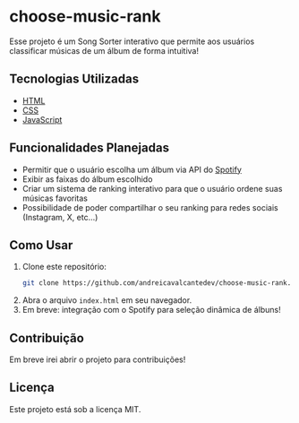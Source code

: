 # choose-music-rank

Esse projeto é um Song Sorter interativo que permite aos usuários classificar músicas de um álbum de forma intuitiva!

## Tecnologias Utilizadas

- [HTML](https://developer.mozilla.org/pt-BR/docs/Web/HTML)
- [CSS](https://developer.mozilla.org/pt-BR/docs/Web/CSS)
- [JavaScript](https://developer.mozilla.org/pt-BR/docs/Web/JavaScript)

## Funcionalidades Planejadas

- Permitir que o usuário escolha um álbum via API do [Spotify](https://developer.spotify.com/documentation/web-api)
- Exibir as faixas do álbum escolhido
- Criar um sistema de ranking interativo para que o usuário ordene suas músicas favoritas
- Possibilidade de poder compartilhar o seu ranking para redes sociais (Instagram, X, etc...)

## Como Usar

1. Clone este repositório:
   ```sh
   git clone https://github.com/andreicavalcantedev/choose-music-rank.git
   ```
2. Abra o arquivo `index.html` em seu navegador.
3. Em breve: integração com o Spotify para seleção dinâmica de álbuns!

## Contribuição

Em breve irei abrir o projeto para contribuições!

## Licença

Este projeto está sob a licença MIT.
